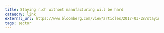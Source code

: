 ```yaml
---
title: Staying rich without manufacturing will be hard
category: link
external_url: https://www.bloomberg.com/view/articles/2017-03-28/staying-rich-without-manufacturing-will-be-hard
tags: sector
---
```

